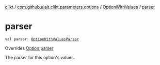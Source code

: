 [clikt](../../index.md) / [com.github.ajalt.clikt.parameters.options](../index.md) / [OptionWithValues](index.md) / [parser](./parser.md)

# parser

`val parser: `[`OptionWithValuesParser`](../../com.github.ajalt.clikt.parsers/-option-with-values-parser/index.md)

Overrides [Option.parser](../-option/parser.md)

The parser for this option's values.

